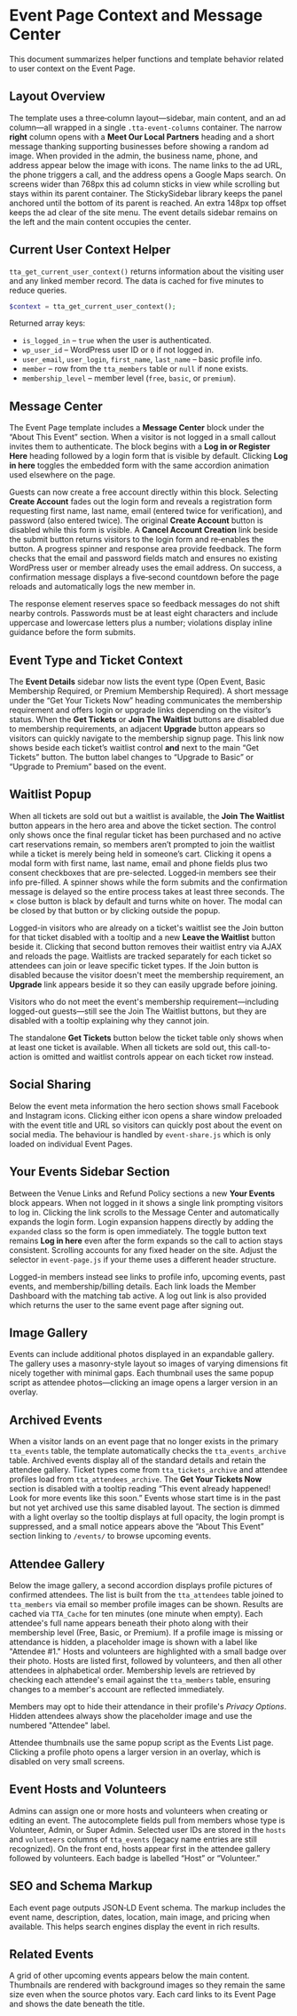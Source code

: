 # Event Page Context and Message Center

This document summarizes helper functions and template behavior related to user context on the Event Page.

## Layout Overview

The template uses a three‑column layout—sidebar, main content, and an ad
column—all wrapped in a single `.tta-event-columns` container. The narrow
**right** column opens with a **Meet Our Local Partners** heading and a short
message thanking supporting businesses before showing a random ad image.
When provided in the admin, the business name, phone, and address appear below
the image with icons. The name links to the ad URL, the phone triggers a call,
and the address opens a Google Maps search.
On screens wider than 768px this ad column sticks in view while scrolling but stays within its parent container. The StickySidebar library keeps the panel anchored until the bottom of its parent is reached. An extra 148px top offset keeps the ad clear of the site menu.
The event details sidebar remains on the left and the main content occupies the
center.

## Current User Context Helper

`tta_get_current_user_context()` returns information about the visiting user and any linked member record. The data is cached for five minutes to reduce queries.

```php
$context = tta_get_current_user_context();
```

Returned array keys:

- `is_logged_in` – `true` when the user is authenticated.
- `wp_user_id` – WordPress user ID or `0` if not logged in.
- `user_email`, `user_login`, `first_name`, `last_name` – basic profile info.
- `member` – row from the `tta_members` table or `null` if none exists.
- `membership_level` – member level (`free`, `basic`, or `premium`).

## Message Center

The Event Page template includes a **Message Center** block under the “About This Event” section. When a visitor is not logged in a small callout invites them to authenticate. The block begins with a **Log in or Register Here** heading followed by a login form that is visible by default. Clicking **Log in here** toggles the embedded form with the same accordion animation used elsewhere on the page.

Guests can now create a free account directly within this block. Selecting **Create Account** fades out the login form and reveals a registration form requesting first name, last name, email (entered twice for verification), and password (also entered twice). The original **Create Account** button is disabled while this form is visible. A **Cancel Account Creation** link beside the submit button returns visitors to the login form and re‑enables the button. A progress spinner and response area provide feedback. The form checks that the email and password fields match and ensures no existing WordPress user or member already uses the email address. On success, a confirmation message displays a five‑second countdown before the page reloads and automatically logs the new member in.

The response element reserves space so feedback messages do not shift nearby controls. Passwords must be at least eight characters and include uppercase and lowercase letters plus a number; violations display inline guidance before the form submits.

## Event Type and Ticket Context

The **Event Details** sidebar now lists the event type (Open Event, Basic Membership Required, or Premium Membership Required). A short message under the “Get Your Tickets Now” heading communicates the membership requirement and offers login or upgrade links depending on the visitor’s status. When the **Get Tickets** or **Join The Waitlist** buttons are disabled due to membership requirements, an adjacent **Upgrade** button appears so visitors can quickly navigate to the membership signup page. This link now shows beside each ticket’s waitlist control **and** next to the main “Get Tickets” button. The button label changes to “Upgrade to Basic” or “Upgrade to Premium” based on the event.

## Waitlist Popup

When all tickets are sold out but a waitlist is available, the **Join The Waitlist** button appears in the hero area and above the ticket section. The control only shows once the final regular ticket has been purchased and no active cart reservations remain, so members aren’t prompted to join the waitlist while a ticket is merely being held in someone’s cart. Clicking it opens a modal form with first name, last name, email and phone fields plus two consent checkboxes that are pre-selected. Logged‑in members see their info pre-filled. A spinner shows while the form submits and the confirmation message is delayed so the entire process takes at least three seconds. The × close button is black by default and turns white on hover. The modal can be closed by that button or by clicking outside the popup.

Logged-in visitors who are already on a ticket's waitlist see the Join button for that ticket disabled with a tooltip and a new **Leave the Waitlist** button beside it. Clicking that second button removes their waitlist entry via AJAX and reloads the page. Waitlists are tracked separately for each ticket so attendees can join or leave specific ticket types.
If the Join button is disabled because the visitor doesn't meet the membership requirement, an **Upgrade** link appears beside it so they can easily upgrade before joining.

Visitors who do not meet the event's membership requirement—including logged-out guests—still see the Join The Waitlist buttons, but they are disabled with a tooltip explaining why they cannot join.

The standalone **Get Tickets** button below the ticket table only shows when at least one ticket is available. When all tickets are sold out, this call-to-action is omitted and waitlist controls appear on each ticket row instead.

## Social Sharing

Below the event meta information the hero section shows small Facebook and Instagram icons. Clicking either icon opens a share window preloaded with the event title and URL so visitors can quickly post about the event on social media. The behaviour is handled by `event-share.js` which is only loaded on individual Event Pages.

## Your Events Sidebar Section

Between the Venue Links and Refund Policy sections a new **Your Events** block appears. When not logged in it shows a single link prompting visitors to log in. Clicking the link scrolls to the Message Center and automatically expands the login form.
Login expansion happens directly by adding the `expanded` class so the form is open immediately.
The toggle button text remains **Log in here** even after the form expands so the call to action stays consistent.
Scrolling accounts for any fixed header on the site. Adjust the selector in `event-page.js` if your theme uses a different header structure.

Logged-in members instead see links to profile info, upcoming events, past events, and membership/billing details. Each link loads the Member Dashboard with the matching tab active. A log out link is also provided which returns the user to the same event page after signing out.

## Image Gallery

Events can include additional photos displayed in an expandable gallery. The gallery uses a masonry-style layout so images of varying dimensions fit nicely together with minimal gaps.
Each thumbnail uses the same popup script as attendee photos—clicking an image opens a larger version in an overlay.

## Archived Events

When a visitor lands on an event page that no longer exists in the primary
`tta_events` table, the template automatically checks the
`tta_events_archive` table. Archived events display all of the standard details
and retain the attendee gallery. Ticket types come from `tta_tickets_archive`
and attendee profiles load from `tta_attendees_archive`. The **Get Your Tickets
Now** section is disabled with a tooltip reading “This event already happened!
Look for more events like this soon.” Events whose start time is in the past
but not yet archived use this same disabled layout. The section is dimmed with
a light overlay so the tooltip displays at full opacity, the login prompt is
suppressed, and a small notice appears above the “About This Event” section
linking to `/events/` to browse upcoming events.

## Attendee Gallery

Below the image gallery, a second accordion displays profile pictures of confirmed attendees. The list is built from the `tta_attendees` table joined to `tta_members` via email so member profile images can be shown. Results are cached via `TTA_Cache` for ten minutes (one minute when empty). Each attendee's full name appears beneath their photo along with their membership level (Free, Basic, or Premium). If a profile image is missing or attendance is hidden, a placeholder image is shown with a label like "Attendee #1." Hosts and volunteers are highlighted with a small badge over their photo. Hosts are listed first, followed by volunteers, and then all other attendees in alphabetical order.
Membership levels are retrieved by checking each attendee's email against the `tta_members` table, ensuring changes to a member's account are reflected immediately.

Members may opt to hide their attendance in their profile's *Privacy Options*. Hidden attendees always show the placeholder image and use the numbered "Attendee" label.

Attendee thumbnails use the same popup script as the Events List page. Clicking a profile photo opens a larger version in an overlay, which is disabled on very small screens.

## Event Hosts and Volunteers

Admins can assign one or more hosts and volunteers when creating or editing an event. The autocomplete fields pull from members whose type is Volunteer, Admin, or Super Admin. Selected user IDs are stored in the `hosts` and `volunteers` columns of `tta_events` (legacy name entries are still recognized). On the front end, hosts appear first in the attendee gallery followed by volunteers. Each badge is labelled “Host” or “Volunteer.”

## SEO and Schema Markup

Each event page outputs JSON‑LD Event schema. The markup includes the event name, description, dates, location, main image, and pricing when available. This helps search engines display the event in rich results.

## Related Events

A grid of other upcoming events appears below the main content. Thumbnails are rendered with background images so they remain the same size even when the source photos vary. Each card links to its Event Page and shows the date beneath the title.



